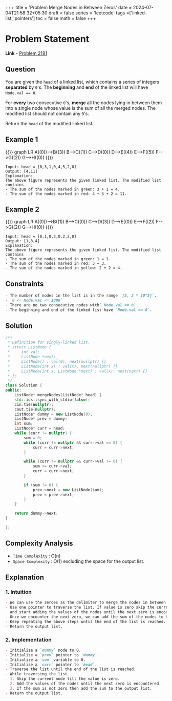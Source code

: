 +++
title = 'Problem Merge Nodes in Between Zeros'
date = 2024-07-04T21:58:32+05:30
draft = false
series = 'leetcode'
tags =['linked-list','pointers']
toc = false
math = false
+++

# Problem Statement

**Link** - [Problem 2181](https://leetcode.com/problems/merge-nodes-in-between-zeros/description/)

## Question

You are given the `head` of a linked list, which contains a series of integers **separated** by `0`'s. The **beginning** and **end** of the linked list will have `Node.val == 0`.

For **every** two consecutive `0`'s, **merge** all the nodes lying in between them into a single node whose value is the sum of all the merged nodes. The modified list should not contain any `0`'s.

Return the `head` of the modified linked list.

## Example 1

{{<mermaid>}}
graph LR
A((0))-->B((3))
B-->C((1))
C-->D((0))
D-->E((4))
E-->F((5))
F-->G((2))
G-->H((0))
{{</mermaid>}}

```
Input: head = [0,3,1,0,4,5,2,0]
Output: [4,11]
Explanation:
The above figure represents the given linked list. The modified list contains
- The sum of the nodes marked in green: 3 + 1 = 4.
- The sum of the nodes marked in red: 4 + 5 + 2 = 11.
```

## Example 2

{{<mermaid>}}
graph LR
A((0))-->B((1))
B-->C((0))
C-->D((3))
D-->E((0))
E-->F((2))
F-->G((2))
G-->H((0))
{{</mermaid>}}

```
Input: head = [0,1,0,3,0,2,2,0]
Output: [1,3,4]
Explanation:
The above figure represents the given linked list. The modified list contains
- The sum of the nodes marked in green: 1 = 1.
- The sum of the nodes marked in red: 3 = 3.
- The sum of the nodes marked in yellow: 2 + 2 = 4.
```

## Constraints

```markdown
- The number of nodes in the list is in the range `[3, 2 * 10^5]`.
- `0 <= Node.val <= 1000`
- There are no two consecutive nodes with` Node.val == 0`.
- The beginning and end of the linked list have `Node.val == 0`.
```

## Solution

```cpp
/**
 * Definition for singly-linked list.
 * struct ListNode {
 *     int val;
 *     ListNode *next;
 *     ListNode() : val(0), next(nullptr) {}
 *     ListNode(int x) : val(x), next(nullptr) {}
 *     ListNode(int x, ListNode *next) : val(x), next(next) {}
 * };
 */
class Solution {
public:
    ListNode* mergeNodes(ListNode* head) {
    std::ios::sync_with_stdio(false);
    cin.tie(nullptr);
    cout.tie(nullptr);
    ListNode* dummy = new ListNode(0);
    ListNode* prev = dummy;
    int sum;
    ListNode* curr = head;
    while (curr != nullptr) {
        sum = 0;
        while (curr != nullptr && curr->val == 0) {
            curr = curr->next;
        }

        while (curr != nullptr && curr->val != 0) {
            sum += curr->val;
            curr = curr->next;
        }

        if (sum != 0) {
            prev->next = new ListNode(sum);
            prev = prev->next;
        }
    }

    return dummy->next;
}

};
```

## Complexity Analysis

- `Time Complexity` : O(n)
- `Space Complexity` : O(1) excluding the space for the output list.

## Explanation

### 1. Intuition

```markdown
- We can use the zeroes as the delimiter to merge the nodes in between them.
- Use one pointer to traverse the list. If value is zero skip the current node
  and start adding the values of the nodes until the next zero is encountered.
- Once we encounter the next zero, we can add the sum of the nodes to the output list.
- Keep repeating the above steps until the end of the list is reached.
- Return the output list.
```

### 2. Implementation

```markdown
- Initialize a `dummy` node to 0.
- Initialize a `prev` pointer to `dummy`.
- Initialize a `sum` variable to 0.
- Initialize a `curr` pointer to `head`.
- Traverse the list until the end of the list is reached.
- While traversing the list
  1. Skip the current node till the value is zero.
  2. Add the values of the nodes until the next zero is encountered.
  3. If the sum is not zero then add the sum to the output list.
- Return the output list.
```
